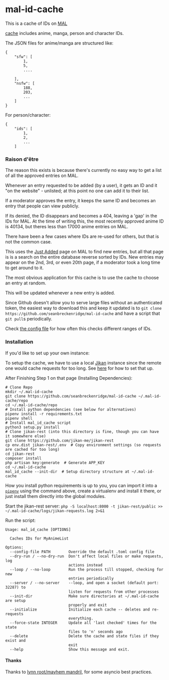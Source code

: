 # mal-id-cache

This is a cache of IDs on [MAL](https://myanimelist.net)

[cache](./cache) includes anime, manga, person and character IDs.

The JSON files for anime/manga are structured like:

```
{
    "sfw": [
        1,
        5,
        ....

    ],
    "nsfw": [
        188,
        203,
        ...    
    ]
}
```

For person/character:

```
{
    "ids": [
        1,
        2,
        ...
    ]
```

### Raison d'être

The reason this exists is because there's currently no easy way to get a list of all the approved entries on MAL. 

Whenever an entry requested to be added (by a user), it gets an ID and it "on the website" - unlisted; at this point no one can add it to their list.
 
If a moderator approves the entry, it keeps the same ID and becomes an entry that people can view publicly.

If its denied, the ID disappears and becomes a 404, leaving a 'gap' in the IDs for MAL. At the time of writing this, the most recently approved anime ID is 40134, but theres less than 17000 anime entries on MAL.

There have been a few cases where IDs are re-used for others, but that is not the common case.

This uses the [Just Added](https://myanimelist.net/anime.php?o=9&c%5B0%5D=a&c%5B1%5D=d&cv=2&w=1) page on MAL to find new entries, but all that page is is a search on the entire database reverse sorted by IDs. New entries may appear on the 2nd, 3rd, or even 20th page, if a moderator took a long time to get around to it.

The most obvious application for this cache is to use the cache to choose an entry at random.

This will be updated whenever a new entry is added.

Since Github doesn't allow you to serve large files without an authenticated token, the easiest way to download this and keep it updated is to `git clone https://github.com/seanbreckenridge/mal-id-cache` and have a script that `git pull`s periodically.

Check [the config file](./default_config.toml) for how often this checks different ranges of IDs.

### Installation

If you'd like to set up your own instance:

To setup the cache, we have to use a local [Jikan](https://github.com/jikan-me/jikan) instance since the remote one would cache requests for too long. See [here](https://github.com/jikan-me/jikan-rest) for how to set that up.

After Finishing Step 1 on that page (Installing Dependencies):

```
# Clone Repo
mkdir ~/.mal-id-cache
git clone https://github.com/seanbreckenridge/mal-id-cache ~/.mal-id-cache/repo
cd ~/.mal-id-cache/repo
# Install python dependencies (see below for alternatives)
pipenv install -r requirements.txt
pipenv shell
# Install mal_id_cache script
python3 setup.py install
# Clone jikan-rest (into this directory is fine, though you can have it somewhere else)
git clone https://github.com/jikan-me/jikan-rest
cp env.dist jikan-rest/.env  # Copy environment settings (so requests are cached for too long)
cd jikan-rest
composer install
php artisan key:generate  # Generate APP_KEY
cd ~/.mal-id-cache
mal_id_cache --init-dir  # Setup directory structure at ~/.mal-id-cache
```


How you install python requirements is up to you, you can import it into a [`pipenv`](https://realpython.com/pipenv-guide/) using the command above, create a virtualenv and install it there, or just install them directly into the global modules. 

Start the jikan-rest server: `php -S localhost:8000 -t jikan-rest/public >> ~/.mal-id-cache/logs/jikan-requests.log 2>&1`

Run the script:

```
Usage: mal_id_cache [OPTIONS]

  Caches IDs for MyAnimeList

Options:
  --config-file PATH        Override the default .toml config file
  --dry-run / --no-dry-run  Don't affect local files or make requests, log
                            actions instead
  --loop / --no-loop        Run the process till stopped, checking for new
                            entries periodically
  --server / --no-server    --loop, and open a socket (default port: 32287) to
                            listen for requests from other processes
  --init-dir                Make sure directories at ~/.mal-id-cache are setup
                            properly and exit
  --initialize              Initialize each cache -- deletes and re-requests
                            everything.
  --force-state INTEGER     Update all 'last checked' times for the state
                            files to 'n' seconds ago
  --delete                  Delete the cache and state files if they exist and
                            exit
  --help                    Show this message and exit.

```

#### Thanks

Thanks to [lynn root/mayhem mandril](https://github.com/econchick/mayhem), for some asyncio best practices.
